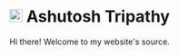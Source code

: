 # <img src="https://ashutoshtripathy.com/favicon_io/favicon-32x32.png" width="23px" height="23px"> Ashutosh Tripathy
Hi there! Welcome to my website's source.
